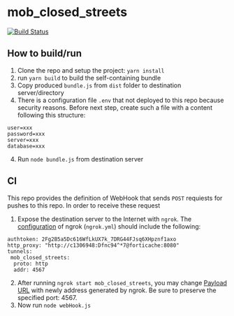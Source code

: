 # mob_closed_streets
[![Build Status](https://travis-ci.org/Tel-Aviv/mob_closed_streets.svg?branch=master)](https://travis-ci.org/Tel-Aviv/mob_closed_streets) 

## How to build/run
1. Clone the repo and setup the project: <code>yarn install</code>
2. run <code>yarn build</code> to build the self-containing bundle
3. Copy produced <code>bundle.js</code> from <code>dist</code> folder to destination server/directory
4. There is a configuration file <code>.env</code> that not deployed to this repo because security reasons. Before next step, create such a file with a content following this structure:
```
user=xxx
password=xxx
server=xxx
database=xxx
```
4. Run <code>node bundle.js</code> from destination server

## CI
This repo provides the definition of WebHook that sends <code>POST</code> requiests for pushes to this repo. In order to receive these request 
1. Expose the destination server to the Internet with <code>ngrok</code>. The [configuration](https://ngrok.com/docs) of ngrok (<code>ngrok.yml</code>) should include the following:
```
authtoken: 2Fg2B5a5Dc616WfLkUX7k_7DRG44FJsq6XHpznf1axo
http_proxy: "http://c1306948:Dfnc94^*7@forticache:8080"
tunnels:
 mob_closed_streets:
  proto: http
  addr: 4567
```
2. After running <code>ngrok start mob_closed_streets</code>, you may change [Payload URL](https://github.com/Tel-Aviv/mob_closed_streets/settings/hooks/67810412) with newly address generated by ngrok. Be sure to preserve the specified port: 4567.
3. Now run <code>node webHook.js</code>

